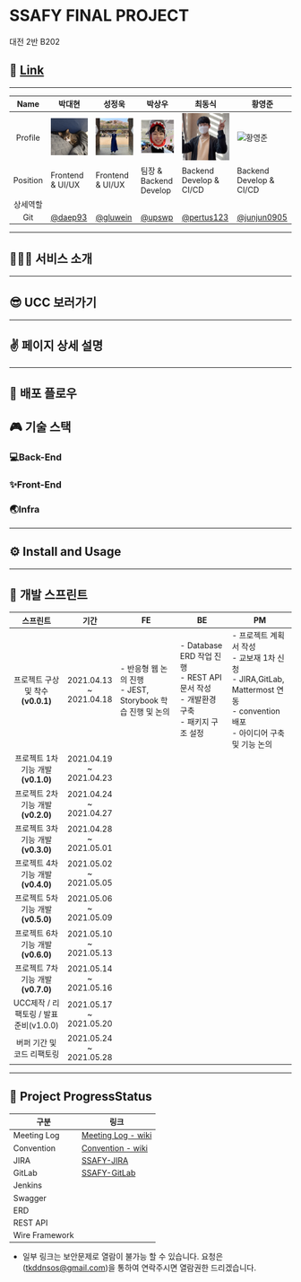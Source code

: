 ## 

# SSAFY FINAL PROJECT

대전 2반 B202

## 🌈 [Link]()

---

|   Name   | 박대현                               | 성정욱                                            | 박상우                             | 최동식                                     | 황영준                                                       |
| :------: | ------------------------------------ | ------------------------------------------------- | ---------------------------------- | ------------------------------------------ | ------------------------------------------------------------ |
| Profile  | ![박대현](image/단테.jpg)            | ![성정욱](image/KakaoTalk_20210415_001300581.jpg) | ![최동식](image/상우.png)          | ![최동식](image/동식.PNG)                  | ![황영준](https://user-images.githubusercontent.com/70404643/114732989-ee55b800-9d7d-11eb-9df3-c3378d6086cb.png) |
| Position | Frontend & UI/UX                     | Frontend & UI/UX                                  | 팀장 & Backend Develop             | Backend Develop & CI/CD                    | Backend Develop & CI/CD                                      |
| 상세역할 |                                      |                                                   |                                    |                                            |                                                              |
|   Git    | [@daep93](https://github.com/daep93) | [@gluwein](https://github.com/gluwein)            | [@upswp](https://github.com/upswp) | [@pertus123](https://github.com/pertus123) | [@junjun0905](https://github.com/junjun0905)                 |

  



---

## 👨‍👨‍👧 서비스 소개



---

## 😎 UCC 보러가기



---

## ✌ 페이지 상세 설명





---

## 🚀 배포 플로우





## :video_game: 기술 스택



### 💻Back-End

### ✨Front-End

### 🌏Infra

-------------------------------------------------

## ⚙️ Install and Usage



---



## :open_file_folder: 개발 스프린트

|               스프린트                |                기간                 | FE                                                           | BE                                                           | PM                                                           |
| :-----------------------------------: | :---------------------------------: | ------------------------------------------------------------ | ------------------------------------------------------------ | ------------------------------------------------------------ |
|   프로젝트 구상 및 착수 **(v0.0.1)**   | 2021.04.13<br /> ~ <br />2021.04.18 | - 반응형 웹 논의 진행<br />- JEST, Storybook 학습 진행 및 논의<br /> | - Database ERD 작업 진행<br />- REST API 문서 작성<br />- 개발환경 구축<br />- 패키지 구조 설정 | - 프로젝트 계획서 작성<br />- 교보재 1차 신청<br />- JIRA,GitLab, Mattermost 연동<br />- convention 배포<br />- 아이디어 구축 및 기능 논의 |
|  프로젝트 1차 기능 개발 **(v0.1.0)**   |  2021.04.19<br />~<br />2021.04.23  |                                                              |                                                              |                                                              |
|  프로젝트 2차 기능 개발 **(v0.2.0)**   |  2021.04.24<br />~<br />2021.04.27  |                                                              |                                                              |                                                              |
|  프로젝트 3차 기능 개발 **(v0.3.0)**   |  2021.04.28<br />~<br />2021.05.01  |                                                              |                                                              |                                                              |
|  프로젝트 4차 기능 개발 **(v0.4.0)**   |  2021.05.02<br />~<br />2021.05.05  |                                                              |                                                              |                                                              |
|  프로젝트 5차 기능 개발 **(v0.5.0)**   |  2021.05.06<br />~<br />2021.05.09  |                                                              |                                                              |                                                              |
|  프로젝트 6차 기능 개발 **(v0.6.0)**   |  2021.05.10<br />~<br />2021.05.13  |                                                              |                                                              |                                                              |
|  프로젝트 7차 기능 개발 **(v0.7.0)**   |  2021.05.14<br />~<br />2021.05.16  |                                                              |                                                              |                                                              |
| UCC제작 / 리팩토링 / 발표준비(v1.0.0) |  2021.05.17<br />~<br />2021.05.20  |                                                              |                                                              |                                                              |
|      버퍼 기간 및 코드 리팩토링       |  2021.05.24<br />~<br />2021.05.28  |                                                              |                                                              |                                                              |



---

## 📜 Project ProgressStatus

| 구분           | 링크                                                         |
| -------------- | ------------------------------------------------------------ |
| Meeting Log    | [Meeting Log - wiki](https://github.com/upswp/SSAFY-FINAL-PROJECT/wiki/Meeting-Log) |
| Convention     | [Convention - wiki](https://github.com/upswp/SSAFY-FINAL-PROJECT/wiki/Convention) |
| JIRA           | [SSAFY-JIRA]([SSAFY-FINAL-PROJECT-Jira](https://jira.ssafy.com/projects/S04P31B202/summary)) |
| GitLab         | [SSAFY-GitLab]([s04-final/SSAFY_FINAL_PROJECT_B202·GitLab](https://lab.ssafy.com/s04-final/s04p31b202)) |
| Jenkins        |                                                              |
| Swagger        |                                                              |
| ERD            |                                                              |
| REST API       |                                                              |
| Wire Framework |                                                              |

- 일부 링크는 보안문제로 열람이 불가능 할 수 있습니다. 
  요청은 (tkddnsos@gmail.com)을 통하여 연락주시면 열람권한 드리겠습니다.